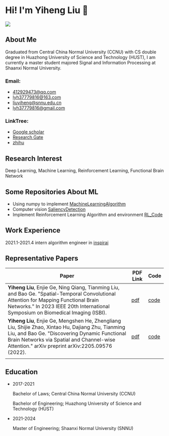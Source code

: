 # Hi! I'm Yiheng Liu 👋
<img align="top" src="https://github-readme-stats.vercel.app/api?username=WhatAboutMyStar&show_icons=true">

<!--
**WhatAboutMyStar/WhatAboutMyStar** is a ✨ _special_ ✨ repository because its `README.md` (this file) appears on your GitHub profile.

Here are some ideas to get you started:

- 🔭 I’m currently working on ...
- 🌱 I’m currently learning ...
- 👯 I’m looking to collaborate on ...
- 🤔 I’m looking for help with ...
- 💬 Ask me about ...
- 📫 How to reach me: ...
- 😄 Pronouns: ...
- ⚡ Fun fact: ...
-->

## About Me
Graduated from Central China Normal University (CCNU) with CS double degree in Huazhong University of Science and Technology (HUST),  I am currently a master student majored Signal and Information Processing at Shaanxi Normal University.


### Email: 

- 412929473@qq.com 
- lyh37779816@163.com 
- liuyiheng@snnu.edu.cn 
- lyh37779816@gmail.com

### LinkTree:
- [Google scholar](https://scholar.google.com/citations?user=W7mUggsAAAAJ&hl=en)  
- [Research Gate](https://www.researchgate.net/profile/Yiheng-Liu-12)
- [zhihu](https://www.zhihu.com/people/ye-xing-chen-84-58) 

## Research Interest
Deep Learning, Machine Learning, Reinforcement Learning, Functional Brain Network

## Some Repositories About ML
- Using numpy to implement [MachineLearningAlgorithm](https://github.com/WhatAboutMyStar/MachineLearningAlgorithm)
- Computer vision [SaliencyDetection](https://github.com/WhatAboutMyStar/SaliencyDetection)
- Implement Reinforcement Learning Algorithm and environment [RL_Code](https://github.com/WhatAboutMyStar/RL_Code)

## Work Experience
2021.1-2021.4 intern algorithm engineer in [inspirai](http://inspirai.com/)

## Representative Papers 

| Paper | PDF Link | Code |
|-------|-----|------|
| **Yiheng Liu**, Enjie Ge, Ning Qiang, Tianming Liu, and Bao Ge. "Spatial-Temporal Convolutional Attention for Mapping Functional Brain Networks." In 2023 IEEE 20th International Symposium on Biomedical Imaging (ISBI). | [pdf](https://arxiv.org/abs/2211.02315) | [code](https://github.com/SNNUBIAI/STCAE) |
| **Yiheng Liu**, Enjie Ge, Mengshen He, Zhengliang Liu, Shijie Zhao, Xintao Hu, Dajiang Zhu, Tianming Liu, and Bao Ge. "Discovering Dynamic Functional Brain Networks via Spatial and Channel-wise Attention." arXiv preprint arXiv:2205.09576 (2022).  | [pdf](https://arxiv.org/abs/2205.09576) | [code](https://github.com/WhatAboutMyStar/SCAAE) |
| |  |  |


## Education

- 2017-2021 

  Bachelor of Laws; Central China Normal University (CCNU)
  
  Bachelor of Engineering; Huazhong University of Science and Technology (HUST)
  
- 2021-2024 

  Master of Engineering; Shaanxi Normal University (SNNU)
